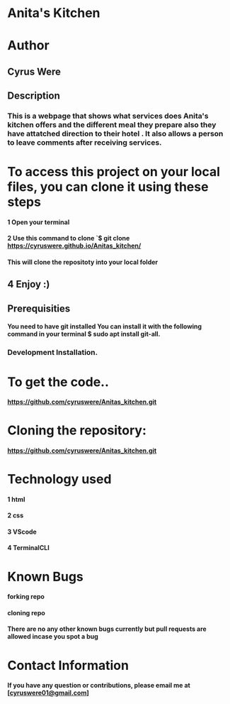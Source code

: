 # Anita's Kitchen
# Author
## Cyrus Were

## Description
### This is a webpage that shows what services does Anita's kitchen offers and the different meal they prepare also they have attatched direction to their hotel . It also allows a person to leave comments after receiving services.

# To access this project on your local files, you can clone it using these steps

#### 1 Open your terminal
#### 2 Use this command to clone `$ git clone https://cyruswere.github.io/Anitas_kitchen/
#### This will clone the repositoty into your local folder
## 4 Enjoy :)

## Prerequisities
#### You need to have git installed You can install it with the following command in your terminal $ sudo apt install git-all.

### Development Installation.

# To get the code..
#### https://github.com/cyruswere/Anitas_kitchen.git
# Cloning the repository:
#### https://github.com/cyruswere/Anitas_kitchen.git
# Technology used
#### 1 html
#### 2 css
#### 3 VScode
#### 4 TerminalCLI

# Known Bugs
#### forking repo
#### cloning repo
#### There are no any other known bugs currently but pull requests are allowed incase you spot a bug

# Contact Information
#### If you have any question or contributions, please email me at [cyruswere01@gmail.com]
